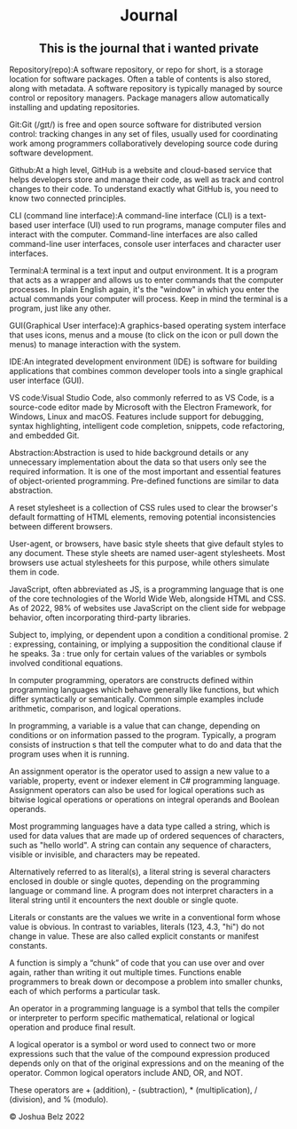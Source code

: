 <h1 align="center">Journal</h1>

<h2 align="center">This is the journal that i wanted private</h2>

<p>Repository(repo):A software repository, or repo for short, is a storage location for software packages. Often a table of contents is also stored, along with metadata. A software repository is typically managed by source control or repository managers. Package managers allow automatically installing and updating repositories.<p>

<p> Git:Git (/ɡɪt/) is free and open source software for distributed version control: tracking changes in any set of files, usually used for coordinating work among programmers collaboratively developing source code during software development.
</p>

<p> Github:At a high level, GitHub is a website and cloud-based service that helps developers store and manage their code, as well as track and control changes to their code. To understand exactly what GitHub is, you need to know two connected principles.</p>

<p> CLI (command line interface):A command-line interface (CLI) is a text-based user interface (UI) used to run programs, manage computer files and interact with the computer. Command-line interfaces are also called command-line user interfaces, console user interfaces and character user interfaces.
</p>

<p> Terminal:A terminal is a text input and output environment. It is a program that acts as a wrapper and allows us to enter commands that the computer processes. In plain English again, it's the "window" in which you enter the actual commands your computer will process. Keep in mind the terminal is a program, just like any other.</p>

<p> GUI(Graphical User interface):A graphics-based operating system interface that uses icons, menus and a mouse (to click on the icon or pull down the menus) to manage interaction with the system.</p>

<p> IDE:An integrated development environment (IDE) is software for building applications that combines common developer tools into a single graphical user interface (GUI).</p>

<p> VS code:Visual Studio Code, also commonly referred to as VS Code, is a source-code editor made by Microsoft with the Electron Framework, for Windows, Linux and macOS. Features include support for debugging, syntax highlighting, intelligent code completion, snippets, code refactoring, and embedded Git.</p>

<p> Abstraction:Abstraction is used to hide background details or any unnecessary implementation about the data so that users only see the required information. It is one of the most important and essential features of object-oriented programming. Pre-defined functions are similar to data abstraction.</p>
<p> A reset stylesheet is a collection of CSS rules used to clear the browser's default formatting of HTML elements, removing potential inconsistencies between different browsers.</p>
<p>User-agent, or browsers, have basic style sheets that give default styles to any document. These style sheets are named user-agent stylesheets. Most browsers use actual stylesheets for this purpose, while others simulate them in code.</p>
<p>JavaScript, often abbreviated as JS, is a programming language that is one of the core technologies of the World Wide Web, alongside HTML and CSS. As of 2022, 98% of websites use JavaScript on the client side for webpage behavior, often incorporating third-party libraries.</p>
<p> Subject to, implying, or dependent upon a condition a conditional promise. 2 : expressing, containing, or implying a supposition the conditional clause if he speaks. 3a : true only for certain values of the variables or symbols involved conditional equations.</p>
<p>In computer programming, operators are constructs defined within programming languages which behave generally like functions, but which differ syntactically or semantically. Common simple examples include arithmetic, comparison, and logical operations.</p>
<p>In programming, a variable is a value that can change, depending on conditions or on information passed to the program. Typically, a program consists of instruction s that tell the computer what to do and data that the program uses when it is running.</p>
<p>An assignment operator is the operator used to assign a new value to a variable, property, event or indexer element in C# programming language. Assignment operators can also be used for logical operations such as bitwise logical operations or operations on integral operands and Boolean operands.</p>
<p>Most programming languages have a data type called a string, which is used for data values that are made up of ordered sequences of characters, such as "hello world". A string can contain any sequence of characters, visible or invisible, and characters may be repeated.</p>
<p>Alternatively referred to as literal(s), a literal string is several characters enclosed in double or single quotes, depending on the programming language or command line. A program does not interpret characters in a literal string until it encounters the next double or single quote. </p>
<p> Literals or constants are the values we write in a conventional form whose value is obvious. In contrast to variables, literals (123, 4.3, "hi") do not change in value. These are also called explicit constants or manifest constants.</p>
<p>A function is simply a “chunk” of code that you can use over and over again, rather than writing it out multiple times. Functions enable programmers to break down or decompose a problem into smaller chunks, each of which performs a particular task.</p>
<p>An operator in a programming language is a symbol that tells the compiler or interpreter to perform specific mathematical, relational or logical operation and produce final result.</p>
<p>A logical operator is a symbol or word used to connect two or more expressions such that the value of the compound expression produced depends only on that of the original expressions and on the meaning of the operator. Common logical operators include AND, OR, and NOT.</p>
<p>These operators are + (addition), - (subtraction), * (multiplication), / (division), and % (modulo).</p>

<footer> &copy; Joshua Belz 2022 <footer>
